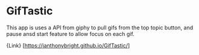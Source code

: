 # GifTastic

This app is uses a API from giphy to pull gifs from the top topic button, and pause ansd start feature to allow focus on each gif. 

{Link} [https://janthonybright.github.io/GifTastic/]
